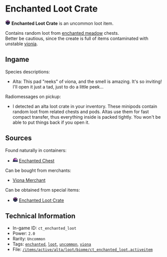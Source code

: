 # Enchanted Loot Crate

<img src="https://raw.githubusercontent.com/Ceterai/Enternia/main/items/active/alta/loot/biome/ct_enchanted_loot.png" alt="Enchanted Loot Crate icon" loading="lazy" height="16px" width="auto" /> **Enchanted Loot Crate** is an uncommon loot item.

Contains random loot from [enchanted meadow](https://ceterai.github.io/MyEnternia/Wiki/enchantedmeadow) chests.  
Better be cautious, since the create is full of items contaminated with unstable [vionia](https://ceterai.github.io/MyEnternia/Wiki/vionia).

## Ingame

Species descriptions:

- Alta: This pad "reeks" of viona, and the smell is amazing. It's so inviting! I'll open it just a tad, just to do a little peek...

Radiomessages on pickup:

- I detected an alta loot crate in your inventory. These minipods contain random loot from related chests and pods. Altas use them for fast compact transfer, thus everything inside is packed tightly. You won't be able to put things back if you open it.

## Sources

Found naturally in containers:

- <img src="https://raw.githubusercontent.com/Ceterai/Enternia/main/objects/biome/alterash/viona/chest/icon.png" alt="Enchanted Chest icon" loading="lazy" height="16px" width="auto" /> [Enchanted Chest](https://ceterai.github.io/MyEnternia/Wiki/EnchantedChest)

Can be bought from merchants:

- [Viona Merchant](https://ceterai.github.io/MyEnternia/Wiki/VionaMerchant)

Can be obtained from special items:

- <img src="https://raw.githubusercontent.com/Ceterai/Enternia/main/items/active/alta/loot/biome/ct_enchanted_loot.png" alt="Enchanted Loot Crate icon" loading="lazy" height="16px" width="auto" /> [Enchanted Loot Crate](https://ceterai.github.io/MyEnternia/Wiki/EnchantedLootCrate)

## Technical Information

- In-game ID: `ct_enchanted_loot`
- Power: `2.0`
- Rarity: `Uncommon`
- Tags: [`enchanted`](https://ceterai.github.io/MyEnternia/Wiki/Tags/Enchanted), [`loot`](https://ceterai.github.io/MyEnternia/Wiki/Tags/Loot), [`uncommon`](https://ceterai.github.io/MyEnternia/Wiki/Tags/Uncommon), [`viona`](https://ceterai.github.io/MyEnternia/Wiki/Tags/Viona)
- File: [`/items/active/alta/loot/biome/ct_enchanted_loot.activeitem`](https://github.com/Ceterai/Enternia/blob/main/items/active/alta/loot/biome/ct_enchanted_loot.activeitem)
